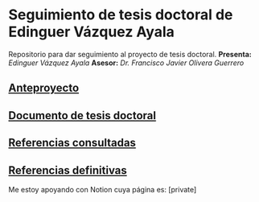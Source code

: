# Seguimiento de tesis doctoral de Edinguer Vázquez Ayala

Repositorio para dar seguimiento al proyecto de tesis doctoral.
**Presenta:** *Edinguer Vázquez Ayala*
**Asesor:** *Dr. Francisco Javier Olivera Guerrero*
## [Anteproyecto](documento/anteproyecto.md)
## [Documento de tesis doctoral](documento/Tesis-EdinguerVA.md)
## [Referencias consultadas](consultas/consultas.md)
## [Referencias definitivas](ref/referencias.md)



Me estoy apoyando con Notion cuya página es: [private]
